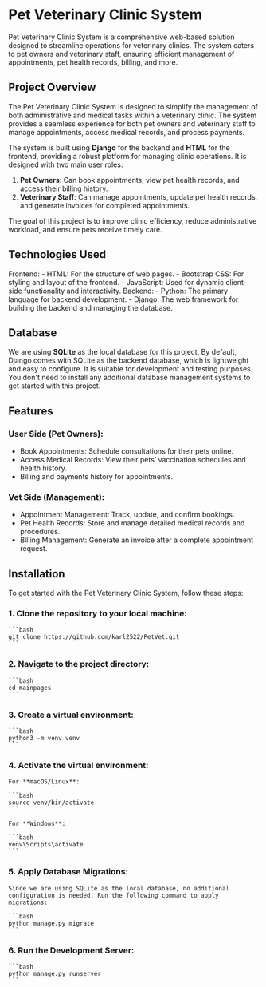 # Pet Veterinary Clinic System

Pet Veterinary Clinic System is a comprehensive web-based solution designed to streamline operations for veterinary clinics. The system caters to pet owners and veterinary staff, ensuring efficient management of appointments, pet health records, billing, and more.

## Project Overview

The Pet Veterinary Clinic System is designed to simplify the management of both administrative and medical tasks within a veterinary clinic. The system provides a seamless experience for both pet owners and veterinary staff to manage appointments, access medical records, and process payments.

The system is built using **Django** for the backend and **HTML** for the frontend, providing a robust platform for managing clinic operations. It is designed with two main user roles:

1. **Pet Owners**: Can book appointments, view pet health records, and access their billing history.
2. **Veterinary Staff**: Can manage appointments, update pet health records, and generate invoices for completed appointments.

The goal of this project is to improve clinic efficiency, reduce administrative workload, and ensure pets receive timely care.

## Technologies Used

Frontend:
    - HTML: For the structure of web pages.
    - Bootstrap CSS: For styling and layout of the frontend.
    - JavaScript: Used for dynamic client-side functionality and interactivity.
Backend:
    - Python: The primary language for backend development.
    - Django: The web framework for building the backend and managing the database.

## Database

We are using **SQLite** as the local database for this project. By default, Django comes with SQLite as the backend database, which is lightweight and easy to configure. It is suitable for development and testing purposes. You don't need to install any additional database management systems to get started with this project.

## Features

### User Side (Pet Owners):

- Book Appointments: Schedule consultations for their pets online.
- Access Medical Records: View their pets’ vaccination schedules and health history.
- Billing and payments history for appointments.

### Vet Side (Management):

- Appointment Management: Track, update, and confirm bookings.
- Pet Health Records: Store and manage detailed medical records and procedures.
- Billing Management: Generate an invoice after a complete appointment request.

## Installation

To get started with the Pet Veterinary Clinic System, follow these steps:

### 1. Clone the repository to your local machine:

    ```bash
    git clone https://github.com/karl2522/PetVet.git
    ```

### 2. Navigate to the project directory:

    ```bash
    cd mainpages
    ```

### 3. Create a virtual environment:

    ```bash
    python3 -m venv venv
    ```

### 4. Activate the virtual environment:

    For **macOS/Linux**:

    ```bash
    source venv/bin/activate
    ```

    For **Windows**:

    ```bash
    venv\Scripts\activate
    ```

### 5. Apply Database Migrations:
    Since we are using SQLite as the local database, no additional configuration is needed. Run the following command to apply migrations:

    ```bash
    python manage.py migrate
    ```

### 6. Run the Development Server:

    ```bash
    python manage.py runserver
    ```





